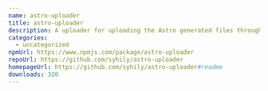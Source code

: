 ```yaml
---
name: astro-uploader
title: astro-uploader
description: A uploader for uploading the Astro generated files through the S3 API.
categories:
  - uncategorized
npmUrl: https://www.npmjs.com/package/astro-uploader
repoUrl: https://github.com/syhily/astro-uploader
homepageUrl: https://github.com/syhily/astro-uploader#readme
downloads: 320
---
```

